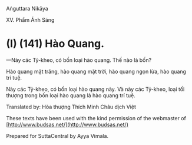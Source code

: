 Aṅguttara Nikāya

XV. Phẩm Ánh Sáng

# (I) (141) Hào Quang.

—Này các Tỷ-kheo, có bốn loại hào quang. Thế nào là bốn?

Hào quang mặt trăng, hào quang mặt trời, hào quang ngọn lửa, hào quang trí tuệ.

Này các Tỷ-kheo, có bốn loại hào quang này. Và này các Tỷ-kheo, loại tối thượng trong bốn loại hào quang là hào quang trí tuệ.

Translated by: Hòa thượng Thích Minh Châu dịch Việt

These texts have been used with the kind permission of the webmaster of [http://www.budsas.net/](http://www.budsas.net/)

Prepared for SuttaCentral by Ayya Vimala.